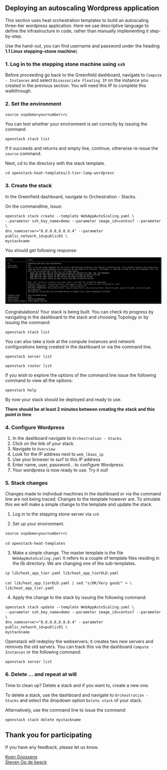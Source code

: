 ## Deploying an autoscaling Wordpress application

This section uses heat orchestration templates to build an autoscaling three-tier wordpress application.
Here we use descriptive language to define the infrastructure in code, rather than manually implementing it step-by-step.

Use the hand-out, you can find username and password under the heading __1.1 Linux stepping-stone machine__).

### 1. Log in to the stepping stone machine using ```ssh```

Before proceeding go back to the Greenfield dashboard, navigate to ```Compute - Instances``` and select ```Disassociate Floating IP``` on the instance you created in the previous section. You will need this IP to complete this walkthrough.

### 2. Set the environment

```
source ospdemo<yournumber>rc
```

You can test whether your environment is set correctly by issuing the command

```
openstack stack list
```

If it succeeds and returns and empty line, continue, otherwise re-issue the ```source``` command.

Next, cd to the directory with the stack template.

```
cd openstack-heat-templates/3-tier-lamp-wordpress
```

### 3. Create the stack

In the Greenfield dashboard, navigate to Orchestration - Stacks.

On the commandline, issue:

```
openstack stack create --template WebAppAutoScaling.yaml \
--parameter ssh_key_name=demo --parameter image_id=centos7 --parameter \
dns_nameserver="8.8.8.8,8.8.8.4" --parameter public_network_id=public01 \
mystackname
```

You should get following response: 

![Stack Create Response](img/stack_create_response.PNG)

Congratulations! Your stack is being built. You can check its progress by navigating in the dashboard to the stack and choosing Topology or by issuing the command:

```
openstack stack list
```

You can also take a look at the compute instances and network configurations being created in the dashboard or via the command line.

```
openstack server list
```

```
openstack router list
```

If you wish to explore the options of the command line issue the following command to view all the options:

```
openstack help
```

By now your stack should be deployed and ready to use. 

__There should be at least 2 minutes between creating the stack and this point in time__

### 4. Configure Wordpress

1. In the dashboard navigate to ```Orchestration - Stacks```. 
2. Click on the link of your stack.
3. Navigate to ```Overview```
4. Look for the IP address next to ```web_lbaas_ip```
5. Use your browser to surf to this IP address
6. Enter name, user, password... to configure Wordpress.
7. Your wordpress is now ready to use. Try it out!

### 5. Stack changes

Changes made to individual machines in the dashboard or via the command line are not being traced. Changes to the template however are. To simulate this we will make a simple change to the template and update the stack.

1. Log in to the stepping stone server via `ssh`

2. Set up your environment.
```
source ospdemo<yournumber>rc

cd openstack-heat-templates
```

3. Make a simple change.
The master template is the file ```WebAppAutoScaling.yaml```
It refers to a couple of template files residing in the lib directory. We are changing one of the sub-templates.
```
cp lib/heat_app_tier.yaml lib/heat_app_tierOLD.yaml

cat lib/heat_app_tierOLD.yaml | sed "s/OK/Very good/" > \
lib/heat_app_tier.yaml
```

4. Apply the change to the stack by issuing the following command:
```
openstack stack update --template WebAppAutoScaling.yaml \
--parameter ssh_key_name=demo --parameter image_id=centos7 --parameter \
dns_nameserver="8.8.8.8,8.8.8.4" --parameter public_network_id=public01 \
mystackname
```

Openstack will redeploy the webservers; it creates two new servers and removes the old servers. You can track this via the dashboard ```Compute - Instances``` or the following command:
```
openstack server list
```

### 6. Delete ... and repeat at will

Time to clean up? Delete a stack and if you want to, create a new one.

To delete a stack, use the dashboard and navigate to ```Orchestration - Stacks``` and select the dropdown option ```Delete stack``` of your stack.

Alternatively, use the command line to issue the command:
```
openstack stack delete mystackname
```

## Thank you for participating

If you have any feedback, please let us know.

[Koen Goossens](mailto:koen.goossens@cegeka.com)<br />
[Steven Op de beeck](mailto:steven.opdebeeck@cegeka.com)